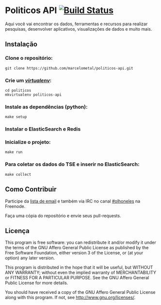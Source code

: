 # Politicos API [![Build Status][build-status]][travis]

Aqui você vai encontrar os dados, ferramentas e recursos para realizar
pesquisas, desenvolver aplicativos, visualizações de dados e muito mais.


## Instalação

### Clone o repositório:

```
git clone https://github.com/marcelometal/politicos-api.git
```

### Crie um [*virtualenv*][virtualenv]:

```
cd politicos
mkvirtualenv politicos-api
```

### Instale as dependências (python):

```
make setup
```

### Instalar o ElasticSearch e Redis


### Inicialize o projeto:

```
make run
```

### Para coletar os dados do TSE e inserir no ElasticSearch:

```
make collect
```

## Como Contribuir

Participe da [lista de email][lista] e também via IRC no canal
[#olhoneles][freenode] na Freenode.

Faça uma cópia do repositório e envie seus pull-requests.


## Licença

This program is free software: you can redistribute it and/or modify it under
the terms of the GNU Affero General Public License as published by the Free
Software Foundation, either version 3 of the License, or (at your option) any
later version.

This program is distributed in the hope that it will be useful, but WITHOUT ANY
WARRANTY; without even the implied warranty of MERCHANTABILITY or FITNESS FOR A
PARTICULAR PURPOSE.  See the GNU Affero General Public License for more
details.

You should have received a copy of the GNU Affero General Public License along
with this program.  If not, see <http://www.gnu.org/licenses/>.

[virtualenv]: http://virtualenvwrapper.readthedocs.org/en/latest/install.html
[lista]: http://listas.olhoneles.org/cgi-bin/mailman/listinfo/montanha-dev
[freenode]: irc://irc.freenode.net:6667/olhoneles
[build-status]: https://secure.travis-ci.org/olhoneles/politicos.png?branch=master
[travis]: https://travis-ci.org/olhoneles/politicos
